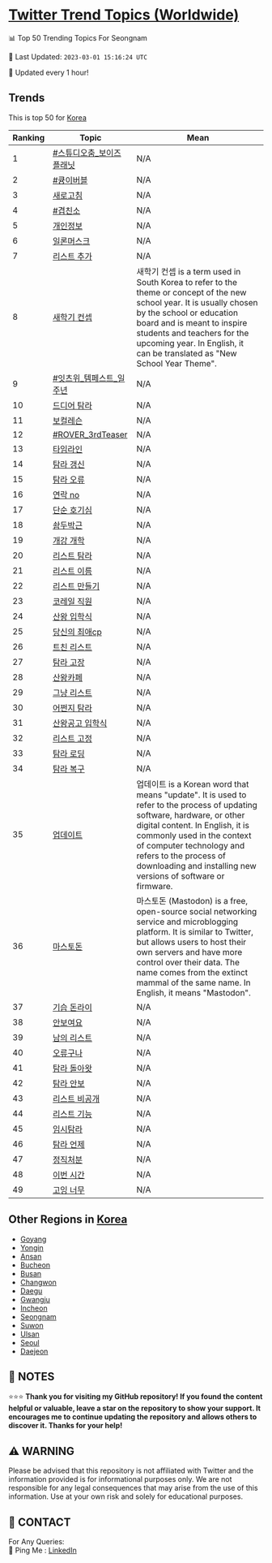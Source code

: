 [Twitter Trend Topics (Worldwide)](https://github.com/ErcinDedeoglu/Twitter-Trend-Topics)
==========


📊 Top 50 Trending Topics For Seongnam

📆 Last Updated: `2023-03-01 15:16:24 UTC`

🔧 Updated every 1 hour!


## Trends

This is top 50 for [Korea](</Korea>)

| Ranking | Topic | Mean |
| ------- | ------------ | ------------ |
| 1 | [#스튜디오춤_보이즈플래닛](http://twitter.com/search?q=%23%ec%8a%a4%ed%8a%9c%eb%94%94%ec%98%a4%ec%b6%a4_%eb%b3%b4%ec%9d%b4%ec%a6%88%ed%94%8c%eb%9e%98%eb%8b%9b) | N/A |
| 2 | [#큥이버블](http://twitter.com/search?q=%23%ed%81%a5%ec%9d%b4%eb%b2%84%eb%b8%94) | N/A |
| 3 | [새로고침](http://twitter.com/search?q=%ec%83%88%eb%a1%9c%ea%b3%a0%ec%b9%a8) | N/A |
| 4 | [#겹친소](http://twitter.com/search?q=%23%ea%b2%b9%ec%b9%9c%ec%86%8c) | N/A |
| 5 | [개인정보](http://twitter.com/search?q=%ea%b0%9c%ec%9d%b8%ec%a0%95%eb%b3%b4) | N/A |
| 6 | [일론머스크](http://twitter.com/search?q=%ec%9d%bc%eb%a1%a0%eb%a8%b8%ec%8a%a4%ed%81%ac) | N/A |
| 7 | [리스트 추가](http://twitter.com/search?q=%eb%a6%ac%ec%8a%a4%ed%8a%b8+%ec%b6%94%ea%b0%80) | N/A |
| 8 | [새학기 컨셉](http://twitter.com/search?q=%ec%83%88%ed%95%99%ea%b8%b0+%ec%bb%a8%ec%85%89) | 새학기 컨셉 is a term used in South Korea to refer to the theme or concept of the new school year. It is usually chosen by the school or education board and is meant to inspire students and teachers for the upcoming year. In English, it can be translated as "New School Year Theme". |
| 9 | [#잇츠위_템페스트_일주년](http://twitter.com/search?q=%23%ec%9e%87%ec%b8%a0%ec%9c%84_%ed%85%9c%ed%8e%98%ec%8a%a4%ed%8a%b8_%ec%9d%bc%ec%a3%bc%eb%85%84) | N/A |
| 10 | [드디어 탐라](http://twitter.com/search?q=%eb%93%9c%eb%94%94%ec%96%b4+%ed%83%90%eb%9d%bc) | N/A |
| 11 | [보컬레슨](http://twitter.com/search?q=%eb%b3%b4%ec%bb%ac%eb%a0%88%ec%8a%a8) | N/A |
| 12 | [#ROVER_3rdTeaser](http://twitter.com/search?q=%23ROVER_3rdTeaser) | N/A |
| 13 | [타임라인](http://twitter.com/search?q=%ed%83%80%ec%9e%84%eb%9d%bc%ec%9d%b8) | N/A |
| 14 | [탐라 갱신](http://twitter.com/search?q=%ed%83%90%eb%9d%bc+%ea%b0%b1%ec%8b%a0) | N/A |
| 15 | [탐라 오류](http://twitter.com/search?q=%ed%83%90%eb%9d%bc+%ec%98%a4%eb%a5%98) | N/A |
| 16 | [연락 no](http://twitter.com/search?q=%ec%97%b0%eb%9d%bd+no) | N/A |
| 17 | [단순 호기심](http://twitter.com/search?q=%eb%8b%a8%ec%88%9c+%ed%98%b8%ea%b8%b0%ec%8b%ac) | N/A |
| 18 | [솸두박근](http://twitter.com/search?q=%ec%86%b8%eb%91%90%eb%b0%95%ea%b7%bc) | N/A |
| 19 | [개강 개학](http://twitter.com/search?q=%ea%b0%9c%ea%b0%95+%ea%b0%9c%ed%95%99) | N/A |
| 20 | [리스트 탐라](http://twitter.com/search?q=%eb%a6%ac%ec%8a%a4%ed%8a%b8+%ed%83%90%eb%9d%bc) | N/A |
| 21 | [리스트 이름](http://twitter.com/search?q=%eb%a6%ac%ec%8a%a4%ed%8a%b8+%ec%9d%b4%eb%a6%84) | N/A |
| 22 | [리스트 만들기](http://twitter.com/search?q=%eb%a6%ac%ec%8a%a4%ed%8a%b8+%eb%a7%8c%eb%93%a4%ea%b8%b0) | N/A |
| 23 | [코레일 직원](http://twitter.com/search?q=%ec%bd%94%eb%a0%88%ec%9d%bc+%ec%a7%81%ec%9b%90) | N/A |
| 24 | [산왕 입학식](http://twitter.com/search?q=%ec%82%b0%ec%99%95+%ec%9e%85%ed%95%99%ec%8b%9d) | N/A |
| 25 | [당신의 최애cp](http://twitter.com/search?q=%eb%8b%b9%ec%8b%a0%ec%9d%98+%ec%b5%9c%ec%95%a0cp) | N/A |
| 26 | [트친 리스트](http://twitter.com/search?q=%ed%8a%b8%ec%b9%9c+%eb%a6%ac%ec%8a%a4%ed%8a%b8) | N/A |
| 27 | [탐라 고장](http://twitter.com/search?q=%ed%83%90%eb%9d%bc+%ea%b3%a0%ec%9e%a5) | N/A |
| 28 | [산왕카페](http://twitter.com/search?q=%ec%82%b0%ec%99%95%ec%b9%b4%ed%8e%98) | N/A |
| 29 | [그냥 리스트](http://twitter.com/search?q=%ea%b7%b8%eb%83%a5+%eb%a6%ac%ec%8a%a4%ed%8a%b8) | N/A |
| 30 | [어쩐지 탐라](http://twitter.com/search?q=%ec%96%b4%ec%a9%90%ec%a7%80+%ed%83%90%eb%9d%bc) | N/A |
| 31 | [산왕공고 입학식](http://twitter.com/search?q=%ec%82%b0%ec%99%95%ea%b3%b5%ea%b3%a0+%ec%9e%85%ed%95%99%ec%8b%9d) | N/A |
| 32 | [리스트 고정](http://twitter.com/search?q=%eb%a6%ac%ec%8a%a4%ed%8a%b8+%ea%b3%a0%ec%a0%95) | N/A |
| 33 | [탐라 로딩](http://twitter.com/search?q=%ed%83%90%eb%9d%bc+%eb%a1%9c%eb%94%a9) | N/A |
| 34 | [탐라 복구](http://twitter.com/search?q=%ed%83%90%eb%9d%bc+%eb%b3%b5%ea%b5%ac) | N/A |
| 35 | [업데이트](http://twitter.com/search?q=%ec%97%85%eb%8d%b0%ec%9d%b4%ed%8a%b8) | 업데이트 is a Korean word that means "update". It is used to refer to the process of updating software, hardware, or other digital content. In English, it is commonly used in the context of computer technology and refers to the process of downloading and installing new versions of software or firmware. |
| 36 | [마스토돈](http://twitter.com/search?q=%eb%a7%88%ec%8a%a4%ed%86%a0%eb%8f%88) | 마스토돈 (Mastodon) is a free, open-source social networking service and microblogging platform. It is similar to Twitter, but allows users to host their own servers and have more control over their data. The name comes from the extinct mammal of the same name. In English, it means "Mastodon". |
| 37 | [기습 돈라이](http://twitter.com/search?q=%ea%b8%b0%ec%8a%b5+%eb%8f%88%eb%9d%bc%ec%9d%b4) | N/A |
| 38 | [안보여요](http://twitter.com/search?q=%ec%95%88%eb%b3%b4%ec%97%ac%ec%9a%94) | N/A |
| 39 | [남의 리스트](http://twitter.com/search?q=%eb%82%a8%ec%9d%98+%eb%a6%ac%ec%8a%a4%ed%8a%b8) | N/A |
| 40 | [오류구나](http://twitter.com/search?q=%ec%98%a4%eb%a5%98%ea%b5%ac%eb%82%98) | N/A |
| 41 | [탐라 돌아왓](http://twitter.com/search?q=%ed%83%90%eb%9d%bc+%eb%8f%8c%ec%95%84%ec%99%93) | N/A |
| 42 | [탐라 안보](http://twitter.com/search?q=%ed%83%90%eb%9d%bc+%ec%95%88%eb%b3%b4) | N/A |
| 43 | [리스트 비공개](http://twitter.com/search?q=%eb%a6%ac%ec%8a%a4%ed%8a%b8+%eb%b9%84%ea%b3%b5%ea%b0%9c) | N/A |
| 44 | [리스트 기능](http://twitter.com/search?q=%eb%a6%ac%ec%8a%a4%ed%8a%b8+%ea%b8%b0%eb%8a%a5) | N/A |
| 45 | [임시탐라](http://twitter.com/search?q=%ec%9e%84%ec%8b%9c%ed%83%90%eb%9d%bc) | N/A |
| 46 | [탐라 언제](http://twitter.com/search?q=%ed%83%90%eb%9d%bc+%ec%96%b8%ec%a0%9c) | N/A |
| 47 | [정직처분](http://twitter.com/search?q=%ec%a0%95%ec%a7%81%ec%b2%98%eb%b6%84) | N/A |
| 48 | [이번 시간](http://twitter.com/search?q=%ec%9d%b4%eb%b2%88+%ec%8b%9c%ea%b0%84) | N/A |
| 49 | [고잉 너무](http://twitter.com/search?q=%ea%b3%a0%ec%9e%89+%eb%84%88%eb%ac%b4) | N/A |



## Other Regions in [Korea](</Korea>)

* [Goyang](</Korea/Goyang.md>)
* [Yongin](</Korea/Yongin.md>)
* [Ansan](</Korea/Ansan.md>)
* [Bucheon](</Korea/Bucheon.md>)
* [Busan](</Korea/Busan.md>)
* [Changwon](</Korea/Changwon.md>)
* [Daegu](</Korea/Daegu.md>)
* [Gwangju](</Korea/Gwangju.md>)
* [Incheon](</Korea/Incheon.md>)
* [Seongnam](</Korea/Seongnam.md>)
* [Suwon](</Korea/Suwon.md>)
* [Ulsan](</Korea/Ulsan.md>)
* [Seoul](</Korea/Seoul.md>)
* [Daejeon](</Korea/Daejeon.md>)



## 📝 NOTES

⭐⭐⭐ **Thank you for visiting my GitHub repository! If you found the content helpful or valuable, leave a star on the repository to show your support. It encourages me to continue updating the repository and allows others to discover it. Thanks for your help!**


## ⚠️ WARNING

Please be advised that this repository is not affiliated with Twitter and the information provided is for informational purposes only. We are not responsible for any legal consequences that may arise from the use of this information. Use at your own risk and solely for educational purposes.


## 📨 CONTACT

 For Any Queries:  
            🏓 Ping Me : [LinkedIn](https://www.linkedin.com/in/ercindedeoglu/)
